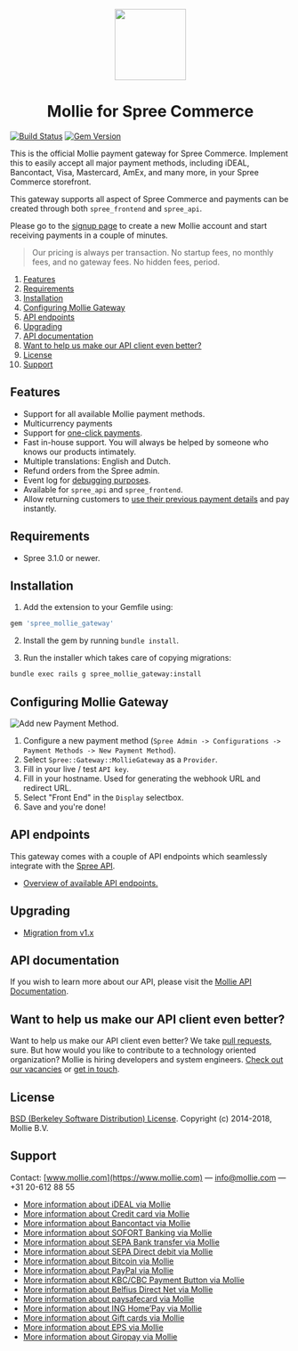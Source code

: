 <p align="center">
  <img src="https://info.mollie.com/hubfs/github/spree/logo.png" width="128" height="128"/>
</p>
<h1 align="center">Mollie for Spree Commerce</h1>

[![Build Status](https://travis-ci.org/mollie/spree-mollie-gateway.svg?branch=master)](https://travis-ci.org/mollie/spree-mollie-gateway) [![Gem Version](https://badge.fury.io/rb/spree_mollie_gateway.svg)](https://badge.fury.io/rb/spree_mollie_gateway) 
  
This is the official Mollie payment gateway for Spree Commerce. Implement this to easily accept all major payment methods, including iDEAL, Bancontact, Visa, Mastercard, AmEx, and many more, in your Spree Commerce storefront.
 
This gateway supports all aspect of Spree Commerce and payments can be created through both `spree_frontend` and `spree_api`.

Please go to the [signup page](https://www.mollie.com/signup) to create a new Mollie account and start receiving payments in a couple of minutes.

> Our pricing is always per transaction. No startup fees, no monthly fees, and no gateway fees. No hidden fees, period.

1. [Features](#features)
2. [Requirements](#requirements)
3. [Installation](#installation)
4. [Configuring Mollie Gateway](#configuring-mollie-gateway)
5. [API endpoints](#api-endpoints)
6. [Upgrading](#upgrading)
6. [API documentation](#api-documentation)
6. [Want to help us make our API client even better?](#want-to-help-us-make-our-api-client-even-better)
6. [License](#license)
7. [Support](#support)

## Features

* Support for all available Mollie payment methods.
* Multicurrency payments
* Support for [one-click payments](https://www.mollie.com/en/features/checkout).
* Fast in-house support. You will always be helped by someone who knows our products intimately.
* Multiple translations: English and Dutch.
* Refund orders from the Spree admin.
* Event log for <a href="docs/debugging.md">debugging purposes</a>.
* Available for `spree_api` and `spree_frontend`.
* Allow returning customers to <a href="https://www.mollie.com/en/features/checkout" title="One-click payments">use their previous payment details</a> and pay instantly.

## Requirements
- Spree 3.1.0 or newer.  

## Installation

1. Add the extension to your Gemfile using:

```ruby
gem 'spree_mollie_gateway'
```

2. Install the gem by running `bundle install`.

3. Run the installer which takes care of copying migrations:

```bash
bundle exec rails g spree_mollie_gateway:install
```

## Configuring Mollie Gateway

<img src="https://info.mollie.com/hubfs/configuration.jpg" alt="Add new Payment Method." />

1. Configure a new payment method (`Spree Admin -> Configurations -> Payment Methods -> New Payment Method`).
2. Select `Spree::Gateway::MollieGateway` as a `Provider`.
3. Fill in your live / test `API key`.
4. Fill in your hostname. Used for generating the webhook URL and redirect URL.
5. Select "Front End" in the `Display` selectbox.
7. Save and you're done!

## API endpoints
This gateway comes with a couple of API endpoints which seamlessly integrate with the [Spree API](https://guides.spreecommerce.org/api/).

- <a href="docs/api">Overview of available API endpoints.</a>

## Upgrading

- <a href="docs/migration_v1_x.md">Migration from v1.x</a> 

## API documentation

If you wish to learn more about our API, please visit the [Mollie API Documentation](https://docs.mollie.com).

## Want to help us make our API client even better?

Want to help us make our API client even better? We take [pull requests](https://github.com/mollie/mollie-api-ruby/pulls?utf8=%E2%9C%93&q=is%3Apr), sure. But how would you like to contribute to a technology oriented organization? Mollie is hiring developers and system engineers. [Check out our vacancies](https://jobs.mollie.com/) or [get in touch](mailto:recruitment@mollie.com).

## License
[BSD (Berkeley Software Distribution) License](https://opensource.org/licenses/bsd-license.php). Copyright (c) 2014-2018, Mollie B.V.

## Support
Contact: [www.mollie.com](https://www.mollie.com) — info@mollie.com — +31 20-612 88 55

+ [More information about iDEAL via Mollie](https://www.mollie.com/en/payments/ideal/)
+ [More information about Credit card via Mollie](https://www.mollie.com/en/payments/credit-card/)
+ [More information about Bancontact via Mollie](https://www.mollie.com/en/payments/bancontact/)
+ [More information about SOFORT Banking via Mollie](https://www.mollie.com/en/payments/sofort/)
+ [More information about SEPA Bank transfer via Mollie](https://www.mollie.com/en/payments/bank-transfer/)
+ [More information about SEPA Direct debit via Mollie](https://www.mollie.com/en/payments/direct-debit/)
+ [More information about Bitcoin via Mollie](https://www.mollie.com/en/payments/bitcoin/)
+ [More information about PayPal via Mollie](https://www.mollie.com/en/payments/paypal/)
+ [More information about KBC/CBC Payment Button via Mollie](https://www.mollie.com/en/payments/kbc-cbc/)
+ [More information about Belfius Direct Net via Mollie](https://www.mollie.com/en/payments/belfius)
+ [More information about paysafecard via Mollie](https://www.mollie.com/en/payments/paysafecard/)
+ [More information about ING Home’Pay via Mollie](https://www.mollie.com/en/payments/ing-homepay/)
+ [More information about Gift cards via Mollie](https://www.mollie.com/en/payments/gift-cards)
+ [More information about EPS via Mollie](https://www.mollie.com/en/payments/eps)
+ [More information about Giropay via Mollie](https://www.mollie.com/en/payments/giropay)
